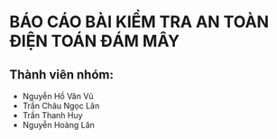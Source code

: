 # BÁO CÁO BÀI KIỂM TRA AN TOÀN ĐIỆN TOÁN ĐÁM MÂY
## Thành viên nhóm:	
- Nguyễn Hồ Văn Vũ 
- Trần Châu Ngọc Lân
- Trần Thanh Huy
- Nguyễn Hoàng Lân
